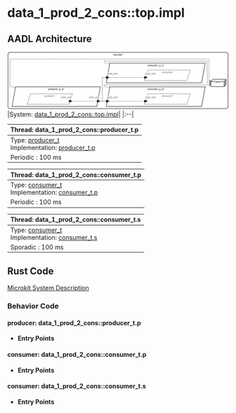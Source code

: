 # data_1_prod_2_cons::top.impl

## AADL Architecture
![arch.svg](../../aadl/diagrams/arch.svg)
|System: [data_1_prod_2_cons::top.impl]()|
|:--|

|Thread: data_1_prod_2_cons::producer_t.p |
|:--|
|Type: [producer_t](../../aadl/data_1_prod_2_cons.aadl#L12-L16)<br>Implementation: [producer_t.p](../../aadl/data_1_prod_2_cons.aadl#L17-L23)|
|Periodic : 100 ms|

|Thread: data_1_prod_2_cons::consumer_t.p |
|:--|
|Type: [consumer_t](../../aadl/data_1_prod_2_cons.aadl#L41-L47)<br>Implementation: [consumer_t.p](../../aadl/data_1_prod_2_cons.aadl#L56-L61)|
|Periodic : 100 ms|

|Thread: data_1_prod_2_cons::consumer_t.s |
|:--|
|Type: [consumer_t](../../aadl/data_1_prod_2_cons.aadl#L41-L47)<br>Implementation: [consumer_t.s](../../aadl/data_1_prod_2_cons.aadl#L74-L78)|
|Sporadic : 100 ms|


## Rust Code

[Microkit System Description](microkit.system)

### Behavior Code
#### producer: data_1_prod_2_cons::producer_t.p

 - **Entry Points**



#### consumer: data_1_prod_2_cons::consumer_t.p

 - **Entry Points**



#### consumer: data_1_prod_2_cons::consumer_t.s

 - **Entry Points**


